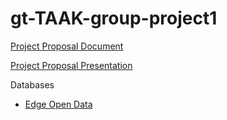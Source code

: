 # gt-TAAK-group-project1

[Project Proposal Document](https://docs.google.com/document/d/1LoP-4n8t47MM8Alf8_9MgfR9wXOitiEc4cgWyH3aJq8/edit?usp=sharing)

[Project Proposal Presentation](https://docs.google.com/presentation/d/1Xn_CzZBLMiWZ5ZzzO-bC0p3BPIaqww8Ik4_GQGBrVZI/edit?usp=sharing)

Databases
* [Edge Open Data](https://data-nces.opendata.arcgis.com/datasets/nces::school-district-composites-sy-2021-22-tl-22/explore?location=33.748310%2C-84.391110%2C11.66)
